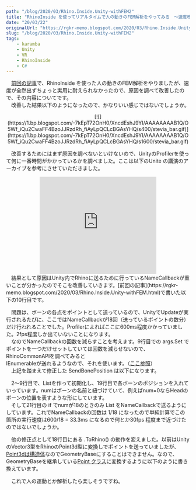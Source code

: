 ```yaml
---
path: "/blog/2020/03/Rhino.Inside.Unity-withFEM2"
title: "RhinoInside を使ってリアルタイムで人の動きのFEM解析をやってみる　～速度改善編～"
date: "20/03/22"
originalUrl: "https://rgkr-memo.blogspot.com/2020/03/Rhino.Inside.Unity-withFEM2.html"
slug: "/blog/2020/03/Rhino.Inside.Unity-withFEM2"
tags:
    - karamba
    - Unity
    - VR
    - RhinoInside
    - C#
---
```

　[前回の記事](https://rgkr-memo.blogspot.com/2020/03/Rhino.Inside.Unity-withFEM.html)で、RhinoInside を使った人の動きのFEM解析をやりましたが、速度が全然出ずちょっと実用に耐えられなかったので、原因を調べて改善したので、その内容についてです。  
　改善した結果以下のようになったので、かなりいい感じではないでしょうか。  

<div class="separator" style="clear: both; text-align: center;">[![](https://1.bp.blogspot.com/-7kEpT72OnH0/XncdEshJ9YI/AAAAAAAAB1Q/O5Wf_iQu2CwaFF4BzoJJRzdRh_fiAyLpQCLcBGAsYHQ/s400/stevia_bar.gif)](https://1.bp.blogspot.com/-7kEpT72OnH0/XncdEshJ9YI/AAAAAAAAB1Q/O5Wf_iQu2CwaFF4BzoJJRzdRh_fiAyLpQCLcBGAsYHQ/s1600/stevia_bar.gif)</div>  

　改善するためにはまず原因を調べないといけないので、UnityのProfilerを使って何に一番時間がかかっているかを調べました。ここは以下のUnite の講演のアーカイブを参考にさせていただきました。  

<div class="separator" style="clear: both; text-align: center;"><iframe allowfullscreen="" class="YOUTUBE-iframe-video" data-thumbnail-src="https://i.ytimg.com/vi/rvnsU8oCMcI/0.jpg" frameborder="0" height="266" src="https://www.youtube.com/embed/rvnsU8oCMcI?feature=player_embedded" width="320"></iframe></div>  
　結果として原因はUnity内でRhinoに送るために行っているNameCallbackが重いことが分かったのでそこを改善していきます。[前回の記事](https://rgkr-memo.blogspot.com/2020/03/Rhino.Inside.Unity-withFEM.html)で書いた以下の10行目です。  

 　問題は、ボーンの各点をポイントとして送っているので、UnityでUpdateが実行されるたびに、ここではNameCallbackが18回（送っているポイントの数分）だけ行われることでした。Profilerによればここに600ms程度かかっていました。2fps程度しか出ていないことになります。  
　なのでNameCallbackの回数を減らすことを考えます。9行目での args.Set でポイントを一つだけセットしていては回数を減らせないので、RhinoCommonAPIを調べてみると  
IEnumerable<GeometryBase>が送れるようなので、それを使います。（[ここ参照](https://developer.rhino3d.com/wip/api/RhinoCommon/html/M_Rhino_Runtime_NamedParametersEventArgs_Set_3.htm)）  
　上記を踏まえて修正した SendBonePosition は以下になります。  

　2～9行目で、List<GeometryBase>を作って初期化し、19行目で各ボーンのポジションを入れていっています。numはボーンの名前と紐づけていて、例えばnum=0ならHeadのボーンの位置を表すような形にしています。  
　そして21行目の if でnumが18のときのみ List をNameCallbackで送るようにしています。これでNameCallbackの回数は 1/18 になったので単純計算でこの箇所の実行速度は600/18 = 33.3ms になるので何とか30fps 程度まで近づけたのではないでしょうか。  

　他の修正点として18行目にある .ToRhino() の動作を変えました。以前はUnityのVector3型をRhinoのPoint3d型に変換しでポイントを送っていましたが、[Point3dは構造体](https://developer.rhino3d.com/wip/api/RhinoCommon/html/T_Rhino_Geometry_Point3d.htm)なのでGeometryBaseにすることはできません。なので、GeometryBaseを継承している[Point クラス](https://developer.rhino3d.com/wip/api/RhinoCommon/html/T_Rhino_Geometry_Point.htm)に変換するように以下のように書き換えています。  

　これで人の運動とか解析したら楽しそうですね。